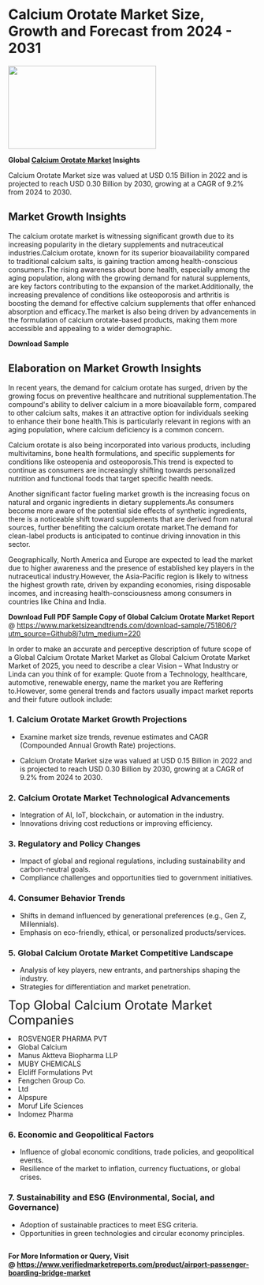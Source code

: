 <H1>Calcium Orotate Market Size, Growth and Forecast from 2024 - 2031</H1><img class="aligncenter size-medium wp-image-584254" src="https://thirdeyenews.in/wp-content/uploads/2024/09/Global-Market-Research-300x168.jpeg" alt="" width="300" height="168" /><p><strong>Global&nbsp;<a href="https://www.marketsizeandtrends.com/download-sample/751806/?utm_source=Github8j?utm_medium=220">Calcium Orotate Market</a> Insights</strong></p><p>Calcium Orotate Market size was valued at USD 0.15 Billion in 2022 and is projected to reach USD 0.30 Billion by 2030, growing at a CAGR of 9.2% from 2024 to 2030.</p><p><h2>Market Growth Insights</h2> <p>The calcium orotate market is witnessing significant growth due to its increasing popularity in the dietary supplements and nutraceutical industries.Calcium orotate, known for its superior bioavailability compared to traditional calcium salts, is gaining traction among health-conscious consumers.The rising awareness about bone health, especially among the aging population, along with the growing demand for natural supplements, are key factors contributing to the expansion of the market.Additionally, the increasing prevalence of conditions like osteoporosis and arthritis is boosting the demand for effective calcium supplements that offer enhanced absorption and efficacy.The market is also being driven by advancements in the formulation of calcium orotate-based products, making them more accessible and appealing to a wider demographic.</p> <p><strong>Download Sample</strong></p> <h2>Elaboration on Market Growth Insights</h2> <p>In recent years, the demand for calcium orotate has surged, driven by the growing focus on preventive healthcare and nutritional supplementation.The compound's ability to deliver calcium in a more bioavailable form, compared to other calcium salts, makes it an attractive option for individuals seeking to enhance their bone health.This is particularly relevant in regions with an aging population, where calcium deficiency is a common concern.</p> <p>Calcium orotate is also being incorporated into various products, including multivitamins, bone health formulations, and specific supplements for conditions like osteopenia and osteoporosis.This trend is expected to continue as consumers are increasingly shifting towards personalized nutrition and functional foods that target specific health needs.</p> <p>Another significant factor fueling market growth is the increasing focus on natural and organic ingredients in dietary supplements.As consumers become more aware of the potential side effects of synthetic ingredients, there is a noticeable shift toward supplements that are derived from natural sources, further benefiting the calcium orotate market.The demand for clean-label products is anticipated to continue driving innovation in this sector.</p> <p>Geographically, North America and Europe are expected to lead the market due to higher awareness and the presence of established key players in the nutraceutical industry.However, the Asia-Pacific region is likely to witness the highest growth rate, driven by expanding economies, rising disposable incomes, and increasing health-consciousness among consumers in countries like China and India.</p> <p><span class=""><strong>Download Full PDF Sample Copy of Global Calcium Orotate Market Report</strong> @ <a href="https://www.marketsizeandtrends.com/download-sample/751806/?utm_source=Github8j?utm_medium=220" target="_blank">https://www.marketsizeandtrends.com/download-sample/751806/?utm_source=Github8j?utm_medium=220</a></span></p><p>In order to make an accurate and perceptive description of future scope of a Global&nbsp;Calcium Orotate Market Market as Global&nbsp;Calcium Orotate Market Market of 2025, you need to describe a clear Vision &ndash; What Industry or Linda can you think of for example: Quote from a Technology, healthcare, automotive, renewable energy, name the market you are Reffering to.However, some general trends and factors usually impact market reports and their future outlook include:</p><h3>1.&nbsp;<strong>Calcium Orotate Market Growth Projections</strong></h3><ul><li>Examine market size trends, revenue estimates and CAGR (Compounded Annual Growth Rate) projections.</li><li><p>Calcium Orotate Market size was valued at USD 0.15 Billion in 2022 and is projected to reach USD 0.30 Billion by 2030, growing at a CAGR of 9.2% from 2024 to 2030.</p></li></ul><h3>2.&nbsp;<strong>Calcium Orotate Market Technological Advancements</strong></h3><ul><li>Integration of AI, IoT, blockchain, or automation in the industry.</li><li>Innovations driving cost reductions or improving efficiency.</li></ul><h3>3.&nbsp;<strong>Regulatory and Policy Changes</strong></h3><ul><li>Impact of global and regional regulations, including sustainability and carbon-neutral goals.</li><li>Compliance challenges and opportunities tied to government initiatives.</li></ul><h3>4.&nbsp;<strong>Consumer Behavior Trends</strong></h3><ul><li>Shifts in demand influenced by generational preferences (e.g., Gen Z, Millennials).</li><li>Emphasis on eco-friendly, ethical, or personalized products/services.</li></ul><h3>5.&nbsp;<strong>Global Calcium Orotate Market Competitive Landscape</strong></h3><ul><li>Analysis of key players, new entrants, and partnerships shaping the industry.</li><li>Strategies for differentiation and market penetration.</li></ul><p data-pm-slice="1 1 []"><span style="color: inherit; font-family: inherit; font-size: 25px;">Top Global Calcium Orotate Market Companies</span></p><div class="" data-test-id=""><p><li>ROSVENGER PHARMA PVT</li><li> Global Calcium</li><li> Manus Aktteva Biopharma LLP</li><li> MUBY CHEMICALS</li><li> Elcliff Formulations Pvt</li><li> Fengchen Group Co.</li><li>Ltd</li><li> Alpspure</li><li> Moruf Life Sciences</li><li> Indomez Pharma</li></p></div><h3>6.&nbsp;<strong>Economic and Geopolitical Factors</strong></h3><ul><li>Influence of global economic conditions, trade policies, and geopolitical events.</li><li>Resilience of the market to inflation, currency fluctuations, or global crises.</li></ul><h3>7.&nbsp;<strong>Sustainability and ESG (Environmental, Social, and Governance)</strong></h3><ul><li>Adoption of sustainable practices to meet ESG criteria.</li><li>Opportunities in green technologies and circular economy principles.</li></ul><h2><strong style="font-size: 14px;">For More Information or Query, Visit @&nbsp;</strong><a style="background-color: #ffffff; font-size: 14px;" href="https://www.marketsizeandtrends.com/report/calcium-orotate-market/" target="_blank">https://www.verifiedmarketreports.com/product/airport-passenger-boarding-bridge-market</a></h2>